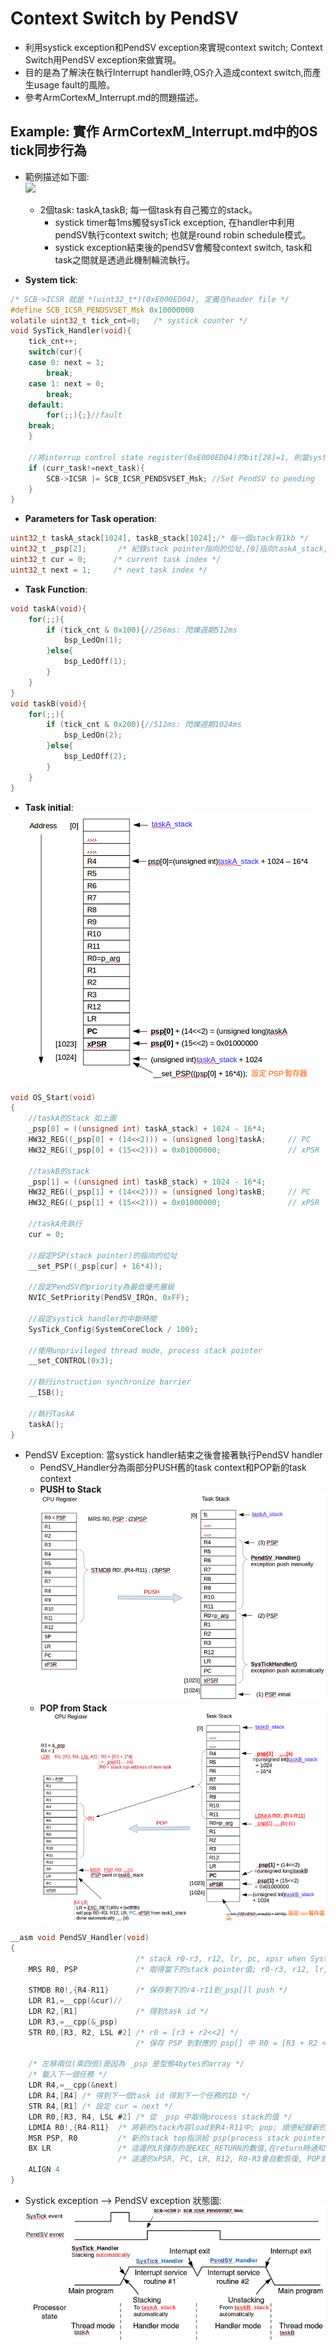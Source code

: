 #	Context Switch by PendSV  
*	利用systick exception和PendSV exception來實現context switch; Context Switch用PendSV exception來做實現。
*	目的是為了解決在執行Interrupt handler時,OS介入造成context switch,而產生usage fault的風險。  
*	參考ArmCortexM_Interrupt.md的問題描述。  

##	Example: 實作 ArmCortexM_Interrupt.md中的OS tick同步行為 
* 範例描述如下圖:  
![](https://github.com/sammiiT/Study-Report/blob/master/picture/SystickContextSwitch.PNG)   
  *	2個task: taskA,taskB; 每一個task有自己獨立的stack。  
	*	systick timer每1ms觸發sysTick exception, 在handler中利用pendSV執行context switch; 也就是round robin schedule模式。
	*	systick exception結束後的pendSV會觸發context switch, task和task之間就是透過此機制輪流執行。  

*	**System tick**:  
```c  
/* SCB->ICSR 就是 *(uint32_t*)(0xE000ED04), 定義在header file */
#define SCB_ICSR_PENDSVSET_Msk 0x10000000
volatile uint32_t tick_cnt=0;	/* systick counter */  
void SysTick_Handler(void){
	tick_cnt++;
	switch(cur){  
	case 0: next = 1;
		break;
	case 1: next = 0;
		break;
	default:
		for(;;){;}//fault
	break;
	}
	
	//將interrup control state register(0xE000ED04)的bit[28]=1, 則當systick_handler結束之後,會進入pendsv_handler
	if (curr_task!=next_task){
		SCB->ICSR |= SCB_ICSR_PENDSVSET_Msk; //Set PendSV to pending										
	}
}
```

*	**Parameters for Task operation**:
```c  
uint32_t taskA_stack[1024], taskB_stack[1024];/* 每一個stack有1kb */
uint32_t _psp[2];       /* 紀錄stack pointer指向的位址,[0]指向taskA_stack,以此類推 */
uint32_t cur = 0;      /* current task index */
uint32_t next = 1;     /* next task index */
```  
*	**Task Function**:  
```c  
void taskA(void){  
	for(;;){  
		if (tick_cnt & 0x100){//256ms: 閃爍週期512ms  
			bsp_LedOn(1);  
		}else{  
			bsp_LedOff(1);  
		}
	}  
}	 
void taskB(void){  
	for(;;){  
		if (tick_cnt & 0x200){//512ms: 閃爍週期1024ms  
			bsp_LedOn(2);  
		}else{  
			bsp_LedOff(2);   
		}
	}
}
```  
*	**Task initial**:  
![](https://github.com/sammiiT/StudyReport/blob/master/picture/stack_initial.png)
```c  
void OS_Start(void)
{
    //taskA的Stack 如上圖
    _psp[0] = ((unsigned int) taskA_stack) + 1024 - 16*4;
    HW32_REG((_psp[0] + (14<<2))) = (unsigned long)taskA;     // PC
    HW32_REG((_psp[0] + (15<<2))) = 0x01000000;               // xPSR

    //taskB的stack
    _psp[1] = ((unsigned int) taskB_stack) + 1024 - 16*4;
    HW32_REG((_psp[1] + (14<<2))) = (unsigned long)taskB;     // PC
    HW32_REG((_psp[1] + (15<<2))) = 0x01000000;               // xPSR

    //taskA先執行
    cur = 0;

    //設定PSP(stack pointer)的指向的位址
    __set_PSP((_psp[cur] + 16*4));

    //設定PendSV的priority為最低優先層級
    NVIC_SetPriority(PendSV_IRQn, 0xFF);

    //設定systick handler的中斷時間
    SysTick_Config(SystemCoreClock / 100);

    //使用unprivileged thread mode, process stack pointer
    __set_CONTROL(0x3);

    //執行instruction synchronize barrier
    __ISB();

    //執行TaskA
    taskA();
}
```  

*	PendSV Exception: 當systick handler結束之後會接著執行PendSV handler  
	*	PendSV_Handler分為兩部分PUSH舊的task context和POP新的task context  
	*	**PUSH to Stack**  
	![](https://github.com/sammiiT/StudyReport/blob/master/picture/pendSV_push.png)  
	*	**POP from Stack**  
	![](https://github.com/sammiiT/StudyReport/blob/master/picture/pendSV_pop.png)
```c  
__asm void PendSV_Handler(void)
{
                            /* stack r0-r3, r12, lr, pc, xpsr when SystemTick handler(Tail Chain interrupt) */
    MRS R0, PSP             /* 取得當下的stack pointer值; r0-r3, r12, lr, pc, xpsr已經保存 */

    STMDB R0!,{R4-R11}      /* 保存剩下的r4-r11到_psp[]l push */
    LDR R1,=__cpp(&cur)//
    LDR R2,[R1]             /* 得到task id */
    LDR R3,=__cpp(&_psp)
    STR R0,[R3, R2, LSL #2] /* r0 = [r3 + r2<<2] */
                            /* 保存 PSP 到對應的 psp[] 中 R0 = [R3 + R2 << 2] */

    /* 左移兩位(乘四倍)是因為 _psp 是型態4bytes的array */
    /* 載入下一個任務 */
    LDR R4,=__cpp(&next)
    LDR R4,[R4] /* 得到下一個task id 得到下一个任務的ID */
    STR R4,[R1] /* 設定 cur = next */
    LDR R0,[R3, R4, LSL #2] /* 從 _psp 中取得process stack的值 */
    LDMIA R0!,{R4-R11}  /* 將新的stack內容load到R4-R11中; pop; 順便紀錄新的stack top */
    MSR PSP, R0         /* 新的stack top指派給 psp(process stack pointer)*/
    BX LR               /* 這邊的LR儲存的是EXEC_RETURN的數值,在return時通知回到thread MSP, thread PSP或 handler */ 
                        /* 這邊的xPSR, PC, LR, R12, R0-R3會自動恢復, POP到 cpu register */
    ALIGN 4
}
```
*	Systick exception --> PendSV exception 狀態圖:  
![](https://github.com/sammiiT/StudyReport/blob/master/picture/SysTickToPendSV.png)
